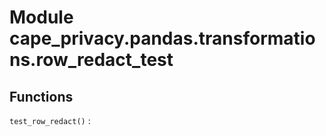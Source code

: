Module cape_privacy.pandas.transformations.row_redact_test
==========================================================

Functions
---------

    
`test_row_redact()`
: